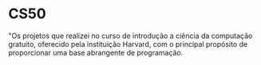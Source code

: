 # CS50
"Os projetos que realizei no curso de introdução a ciência da computação gratuito, oferecido pela instituição Harvard, com o principal propósito de proporcionar uma base abrangente de programação. 

